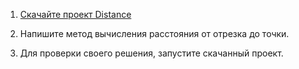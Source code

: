 1. [Скачайте проект Distance](https://ulearn.me/Courses/BasicProgramming/Part01/BasicProgramming/Slides/L030_Ifs/Distance.exercise.zip)

2. Напишите метод вычисления расстояния от отрезка до точки.

3. Для проверки своего решения, запустите скачанный проект.
